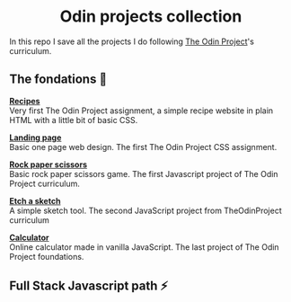 <h1 align="center">Odin projects collection</h1>

In this repo I save all the projects I do following [The Odin Project](https://www.theodinproject.com/)'s curriculum.

## The fondations 🌱

**[Recipes](https://github.com/sheilaJava/odin-projects-collection/tree/main/foundations/recipes)**  
Very first The Odin Project assignment, a simple recipe website in plain HTML with a little bit of basic CSS.

**[Landing page](https://github.com/sheilaJava/odin-projects-collection/tree/main/foundations/landing-page)**  
Basic one page web design. The first The Odin Project CSS assignment.

**[Rock paper scissors](https://github.com/sheilaJava/odin-projects-collection/tree/main/foundations/landing-page)**  
Basic rock paper scissors game. The first Javascript project of The Odin Project curriculum.

**[Etch a sketch](https://github.com/sheilaJava/odin-projects-collection/tree/main/foundations/etch-a-sketch)**  
A simple sketch tool. The second JavaScript project from TheOdinProject curriculum

**[Calculator](https://github.com/sheilaJava/odin-projects-collection/tree/main/foundations/calculator)**  
Online calculator made in vanilla JavaScript. The last project of The Odin Project foundations.

## Full Stack Javascript path ⚡️

